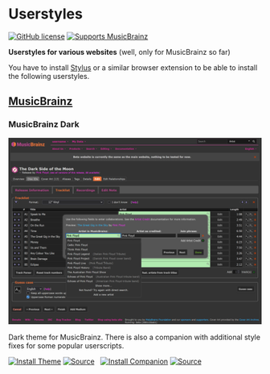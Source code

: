 # Userstyles

[![GitHub license](https://img.shields.io/github/license/kellnerd/userstyles.svg)](LICENSE)
[![Supports MusicBrainz](https://img.shields.io/badge/supports-MusicBrainz-ba478f.svg?logo=musicbrainz)](https://musicbrainz.org)

**Userstyles for various websites** (well, only for MusicBrainz so far)

You have to install [Stylus](https://add0n.com/stylus.html) or a similar browser extension to be able to install the following userstyles.

## [MusicBrainz](https://musicbrainz.org)

### MusicBrainz Dark

![Screenshot of the Release Editor](screenshots/musicbrainz-dark/release-editor.png)

Dark theme for MusicBrainz.
There is also a companion with additional style fixes for some popular userscripts.

[![Install Theme](https://img.shields.io/badge/Install_Theme-238b8b.svg?style=for-the-badge&logo=stylus)](musicbrainz-dark.user.css?raw=1)
[![Source](https://img.shields.io/badge/Source-grey.svg?style=for-the-badge&logo=github)](musicbrainz-dark.user.css)
&nbsp;
[![Install Companion](https://img.shields.io/badge/Install_Companion-238b8b.svg?style=for-the-badge&logo=stylus)](musicbrainz-userscripts-dark.user.css?raw=1)
[![Source](https://img.shields.io/badge/Source-grey.svg?style=for-the-badge&logo=github)](musicbrainz-userscripts-dark.user.css)
